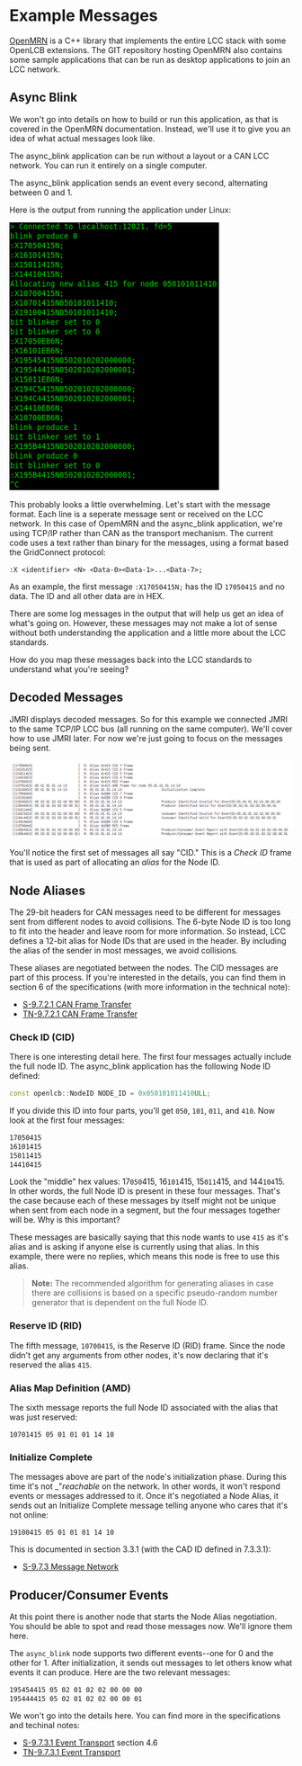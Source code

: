 # Example Messages

[OpenMRN](https://github.com/bakerstu/openmrn) is a C++ library that implements the entire LCC stack with some OpenLCB extensions. The GIT repository hosting OpenMRN also contains some sample applications that can be run as desktop applications to join an LCC network.

## Async Blink

We won't go into details on how to build or run this application, as that is covered in the OpenMRN documentation. Instead, we'll use it to give you an idea of what actual messages look like.

The async_blink application can be run without a layout or a CAN LCC network. You can run it entirely on a single computer.

The async_blink application sends an event every second, alternating between 0 and 1.

Here is the output from running the application under Linux:

![async_blink output](images/async_blink_output.png)

This probably looks a little overwhelming. Let's start with the message format. Each line is a seperate message sent or received on the LCC network. In this case of OpemMRN and the async_blink application, we're using TCP/IP rather than CAN as the transport mechanism. The current code uses a text rather than binary for the messages, using a format based the GridConnect protocol:

```
:X <identifier> <N> <Data-0><Data-1>...<Data-7>;
```

As an example, the first message `:X17050415N;` has the ID `17050415` and no data. The ID and all other data are in HEX. 

There are some log messages in the output that will help us get an idea of what's going on. However, these messages may not make a lot of sense without both understanding the application and a little more about the LCC standards.

How do you map these messages back into the LCC standards to understand what you're seeing?

## Decoded Messages

JMRI displays decoded messages. So for this example we connected JMRI to the same TCP/IP LCC bus (all running on the same computer). We'll cover how to use JMRI later. For now we're just going to focus on the messages being sent.

![Allocate Alias](images/alias_allocation_example.png)

You'll notice the first set of messages all say "CID." This is a _Check ID_ frame that is used as part of allocating an _alias_ for the Node ID.

## Node Aliases

The 29-bit headers for CAN messages need to be different for messages sent from different nodes to avoid collisions. The 6-byte Node ID is too long to fit into the header and leave room for more information. So instead, LCC defines a 12-bit alias for Node IDs that are used in the header. By including the alias of the sender in most messages, we avoid collisions.

These aliases are negotiated between the nodes. The CID messages are part of this process. If you're interested in the details, you can find them in section 6 of the specifications (with more information in the technical note):

* [S-9.7.2.1 CAN Frame Transfer](https://www.nmra.org/sites/default/files/standards/sandrp/OpenLCB/s-9.7.2.1-canframetransfer-2015-02-17.pdf)
* [TN-9.7.2.1 CAN Frame Transfer](https://www.nmra.org/sites/default/files/standards/sandrp/OpenLCB/tn-9.7.2.1-canframetransfer-2016-02-06.pdf)

### Check ID (CID)

There is one interesting detail here. The first four messages actually include the full node ID. The async_blink application has the following Node ID defined:

```cpp
const openlcb::NodeID NODE_ID = 0x050101011410ULL;
```

If you divide this ID into four parts, you'll get `050`, `101`, `011`, and `410`. Now look at the first four messages:

```
17050415
16101415
15011415
14410415
```

Look the "middle" hex values: 17`050`415, 16`101`415, 15`011`415, and 144`104`15. In other words, the full Node ID is present in these four messages. That's the case because each of these messages by itself might not be unique when sent from each node in a segment, but the four messages together will be. Why is this important?

These messages are basically saying that this node wants to use `415` as it's alias and is asking if anyone else is currently using that alias. In this example, there were no replies, which means this node is free to use this alias.

> **Note:** The recommended algorithm for generating aliases in case there are collisions is based on a specific pseudo-random number generator that is dependent on the full Node ID.

### Reserve ID (RID)

The fifth message, `10700415`, is the Reserve ID (RID) frame. Since the node didn't get any arguments from other nodes, it's now declaring that it's reserved the alias `415`.

### Alias Map Definition (AMD)

The sixth message reports the full Node ID associated with the alias that was just reserved:

```
10701415 05 01 01 01 14 10
```

### Initialize Complete

The messages above are part of the node's initialization phase. During this time it's not _"_reachable_ on the network. In other words, it won't respond events or messages addressed to it. Once it's negotiated a Node Alias, it sends out an Initialize Complete message telling anyone who cares that it's not online:

```
19100415 05 01 01 01 14 10
```

This is documented in section 3.3.1 (with the CAD ID defined in 7.3.3.1):

* [S-9.7.3 Message Network](https://www.nmra.org/sites/default/files/standards/sandrp/OpenLCB/s-9.7.3-messagenetwork-2016-02-06.pdf)

## Producer/Consumer Events

At this point there is another node that starts the Node Alias negotiation. You should be able to spot and read those messages now. We'll ignore them here.

The `async_blink` node supports two different events--one for 0 and the other for 1. After initialization, it sends out messages to let others know what events it can produce. Here are the two relevant messages:

```
195454415 05 02 01 02 02 00 00 00
195444415 05 02 01 02 02 00 00 01
```

We won't go into the details here. You can find more in the specifications and techinal notes:

* [S-9.7.3.1 Event Transport](https://www.nmra.org/sites/default/files/standards/sandrp/OpenLCB/s-9.7.3.1-eventtransport-2016-02-06.pdf) section 4.6
* [TN-9.7.3.1 Event Transport](https://www.nmra.org/sites/default/files/standards/sandrp/OpenLCB/tn-9.7.3.1-eventtransport-2016-02-06.pdf)